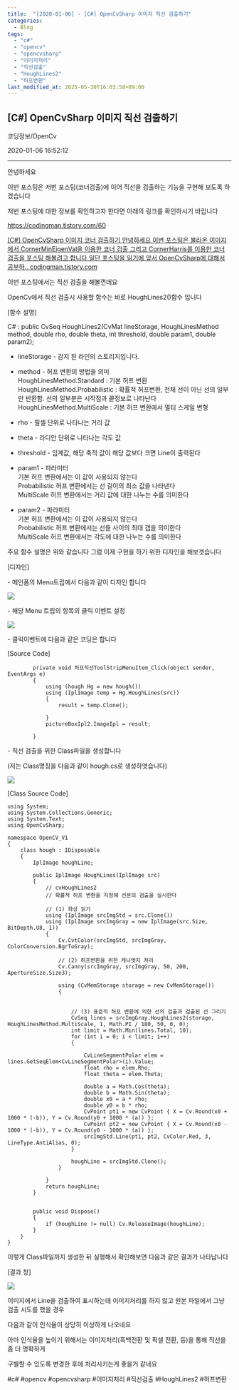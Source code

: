 ```yaml
---
title:  "[2020-01-06] - [C#] OpenCvSharp 이미지 직선 검출하기"
categories:
  - Blog
tags:
  - "c#"
  - "opencv"
  - "opencvsharp"
  - "이미지처리"
  - "직선검출"
  - "HoughLines2"
  - "허프변환"
last_modified_at: 2025-05-30T16:03:58+09:00
---
```


## [C#] OpenCvSharp 이미지 직선 검출하기

코딩정보/OpenCv

2020-01-06 16:52:12

* * *

안녕하세요

이번 포스팅은 저번 포스팅(코너검출)에 이어 직선을 검출하는 기능을 구현해 보도록 하겠습니다

저번 포스팅에 대한 정보를 확인하고자 한다면 아래의 링크를 확인하시기 바랍니다

<https://codingman.tistory.com/60>

[ [C#] OpenCvSharp 이미지 코너 검출하기 안녕하세요 이번 포스팅은 불러온 이미지에서 CornerMinEigenVal을 이용한
코너 검출 그리고 CornerHarris를 이용한 코너 검출을 포스팅 해볼려고 합니다 일단 포스팅을 읽기에 앞서 OpenCvSharp에
대해서 공부하.. codingman.tistory.com ](https://codingman.tistory.com/60)

이번 포스팅에서는 직선 검출을 해볼껀데요

OpenCv에서 직선 검출시 사용할 함수는 바로 HoughLines2()함수 입니다

[함수 설명]

C# : public CvSeq HoughLines2(CvMat lineStorage, HoughLinesMethod method,
double rho, double theta, int threshold, double param1, double param2);

  * lineStorage - 감지 된 라인의 스토리지입니다.
  * method - 허프 변환의 방법을 의미  
HoughLinesMethod.Standard : 기본 허프 변환  
HoughLinesMethod.Probabilistic : 확률적 허프변환, 전체 선이 아닌 선의 일부만 반환함. 선의 일부분은 시작점과
끝정보로 나타난다  
HoughLinesMethod.MultiScale : 기본 허프 변환에서 멀티 스케일 변형

  * rho - 필셀 단위로 나타나는 거리 값
  * theta - 라디안 단위로 나타나는 각도 값
  * threshold - 임계값, 해당 축적 값이 해당 값보다 크면 Line이 출력된다
  * param1 - 파라미터  
기본 허프 변환에서는 이 값이 사용되지 않는다  
Probabilistic 허프 변환에서는 선 길이의 최소 값을 나타낸다  
MultiScale 허프 변환에서는 거리 값에 대한 나누는 수를 의미한다  

  * param2 - 파라미터  
기본 허프 변환에서는 이 값이 사용되지 않는다  
Probabilistic 허프 변환에서는 선들 사이의 최대 갭을 의미한다  
MultiScale 허프 변환에서는 각도에 대한 나누는 수를 의미한다  

주요 함수 설명은 위와 같습니다 그럼 이제 구현을 하기 위한 디자인을 해보겟습니다

[디자인]

\- 메인폼의 Menu트립에서 다음과 같이 디자인 합니다

![](/assets/images/c_opencvsharp_이미지_직선_검출하기/img.jpg)

\- 해당 Menu 트립의 항목의 클릭 이벤트 설정

![](/assets/images/c_opencvsharp_이미지_직선_검출하기/img_1.jpg)

\- 클릭이벤트에 다음과 같은 코딩은 합니다

[Source Code]

    
    
            private void 허프직선ToolStripMenuItem_Click(object sender, EventArgs e)
            {
                using (hough Hg = new hough())
                using (IplImage temp = Hg.HoughLines(src))
                {
                    result = temp.Clone();
    
                }
                pictureBoxIpl2.ImageIpl = result;
    
            }

\- 직선 검출을 위한 Class파일을 생성합니다

(저는 Class명칭을 다음과 같이 hough.cs로 생성하엿습니다)

![](/assets/images/c_opencvsharp_이미지_직선_검출하기/img_2.jpg)

[Class Source Code]

    
    
    using System;
    using System.Collections.Generic;
    using System.Text;
    using OpenCvSharp;
    
    namespace OpenCV_V1
    {
        class hough : IDisposable
        {
            IplImage houghLine;
    
            public IplImage HoughLines(IplImage src)
            {
                // cvHoughLines2
                // 확률적 허프 변환을 지정해 선분의 검출을 실시한다
    
                // (1) 화상 읽기 
                using (IplImage srcImgStd = src.Clone())
                using (IplImage srcImgGray = new IplImage(src.Size, BitDepth.U8, 1))
                {
                    Cv.CvtColor(srcImgStd, srcImgGray, ColorConversion.BgrToGray);
    
                    // (2) 허프변환을 위한 캐니엣지 처리 
                    Cv.Canny(srcImgGray, srcImgGray, 50, 200, ApertureSize.Size3);
    
                    using (CvMemStorage storage = new CvMemStorage())
                    {
    
    
                        // (3) 표준적 허프 변환에 의한 선의 검출과 검출된 선 그리기
                        CvSeq lines = srcImgGray.HoughLines2(storage, HoughLinesMethod.MultiScale, 1, Math.PI / 180, 50, 0, 0);
                        int limit = Math.Min(lines.Total, 10);
                        for (int i = 0; i < limit; i++)
                        {
    
                            CvLineSegmentPolar elem = lines.GetSeqElem<CvLineSegmentPolar>(i).Value;
                            float rho = elem.Rho;
                            float theta = elem.Theta;
    
                            double a = Math.Cos(theta);
                            double b = Math.Sin(theta);
                            double x0 = a * rho;
                            double y0 = b * rho;
                            CvPoint pt1 = new CvPoint { X = Cv.Round(x0 + 1000 * (-b)), Y = Cv.Round(y0 + 1000 * (a)) };
                            CvPoint pt2 = new CvPoint { X = Cv.Round(x0 - 1000 * (-b)), Y = Cv.Round(y0 - 1000 * (a)) };
                            srcImgStd.Line(pt1, pt2, CvColor.Red, 3, LineType.AntiAlias, 0);
                        }
    
                        houghLine = srcImgStd.Clone();
                    }
    
                }
                return houghLine;
            }
    
    
            public void Dispose()
            {
                if (houghLine != null) Cv.ReleaseImage(houghLine);
            }
        }
    }
    

이렇게 Class파일까지 생성한 뒤 실행해서 확인해보면 다음과 같은 결과가 나타납니다

[결과 창]

![](/assets/images/c_opencvsharp_이미지_직선_검출하기/img_3.jpg)

이미지에서 Line을 검출하여 표시하는데 이미지처리를 하지 않고 원본 파일에서 그냥 검출 시도를 했을 경우

다음과 같이 인식율이 상당히 이상하게 나오네요

아마 인식율을 높이기 위해서는 이미지처리(흑백전환 및 픽셀 전환, 등)을 통해 직선을 좀 더 명확하게

구별할 수 있도록 변경한 후에 처리시키는게 좋을거 같네요

  

#c# #opencv #opencvsharp #이미지처리 #직선검출 #HoughLines2 #허프변환

